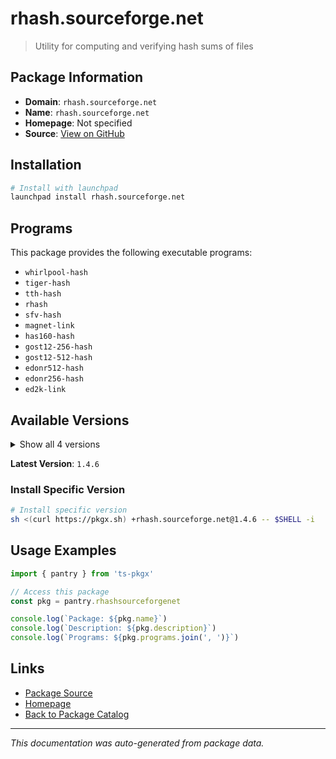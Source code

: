 # rhash.sourceforge.net

> Utility for computing and verifying hash sums of files

## Package Information

- **Domain**: `rhash.sourceforge.net`
- **Name**: `rhash.sourceforge.net`
- **Homepage**: Not specified
- **Source**: [View on GitHub](https://github.com/pkgxdev/pantry/tree/main/projects/rhash.sourceforge.net/package.yml)

## Installation

```bash
# Install with launchpad
launchpad install rhash.sourceforge.net
```

## Programs

This package provides the following executable programs:

- `whirlpool-hash`
- `tiger-hash`
- `tth-hash`
- `rhash`
- `sfv-hash`
- `magnet-link`
- `has160-hash`
- `gost12-256-hash`
- `gost12-512-hash`
- `edonr512-hash`
- `edonr256-hash`
- `ed2k-link`

## Available Versions

<details>
<summary>Show all 4 versions</summary>

- `1.4.6`, `1.4.5`, `1.4.4`, `1.4.3`

</details>

**Latest Version**: `1.4.6`

### Install Specific Version

```bash
# Install specific version
sh <(curl https://pkgx.sh) +rhash.sourceforge.net@1.4.6 -- $SHELL -i
```

## Usage Examples

```typescript
import { pantry } from 'ts-pkgx'

// Access this package
const pkg = pantry.rhashsourceforgenet

console.log(`Package: ${pkg.name}`)
console.log(`Description: ${pkg.description}`)
console.log(`Programs: ${pkg.programs.join(', ')}`)
```

## Links

- [Package Source](https://github.com/pkgxdev/pantry/tree/main/projects/rhash.sourceforge.net/package.yml)
- [Homepage](#)
- [Back to Package Catalog](../../package-catalog.md)

---

*This documentation was auto-generated from package data.*
